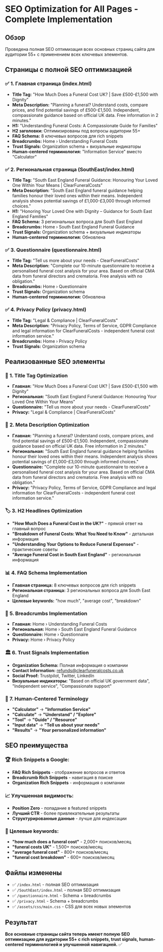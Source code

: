# SEO Optimization for All Pages - Complete Implementation

## Обзор
Проведена полная SEO оптимизация всех основных страниц сайта для аудитории 55+ с применением всех ключевых элементов.

## Страницы с полной SEO оптимизацией

### ✅ **1. Главная страница (index.html)**
- **Title Tag:** "How Much Does a Funeral Cost UK? | Save £500-£1,500 with Dignity"
- **Meta Description:** "Planning a funeral? Understand costs, compare prices, and find potential savings of £500-£1,500. Independent, compassionate guidance based on official UK data. Free information in 2 minutes."
- **H1:** "Understanding Funeral Costs: A Compassionate Guide for Families"
- **H2 заголовки:** Оптимизированы под вопросы аудитории 55+
- **FAQ Schema:** 8 ключевых вопросов для rich snippets
- **Breadcrumbs:** Home › Understanding Funeral Costs
- **Trust Signals:** Organization schema + визуальные индикаторы
- **Human-centered терминология:** "Information Service" вместо "Calculator"

### ✅ **2. Региональная страница (SouthEast/index.html)**
- **Title Tag:** "South East England Funeral Guidance: Honouring Your Loved One Within Your Means | ClearFuneralCosts"
- **Meta Description:** "South East England funeral guidance helping families honour their loved ones within their means. Independent analysis shows potential savings of £1,000-£3,000 through informed choices."
- **H1:** "Honoring Your Loved One with Dignity – Guidance for South East England Families"
- **FAQ Schema:** 3 региональных вопроса для South East England
- **Breadcrumbs:** Home › South East England Funeral Guidance
- **Trust Signals:** Organization schema + визуальные индикаторы
- **Human-centered терминология:** Обновлена

### ✅ **3. Questionnaire (questionnaire.html)**
- **Title Tag:** "Tell us more about your needs - ClearFuneralCosts"
- **Meta Description:** "Complete our 10-minute questionnaire to receive a personalised funeral cost analysis for your area. Based on official CMA data from funeral directors and crematoria. Free analysis with no obligation."
- **Breadcrumbs:** Home › Questionnaire
- **Trust Signals:** Organization schema
- **Human-centered терминология:** Обновлена

### ✅ **4. Privacy Policy (privacy.html)**
- **Title Tag:** "Legal & Compliance | ClearFuneralCosts"
- **Meta Description:** "Privacy Policy, Terms of Service, GDPR Compliance and legal information for ClearFuneralCosts - independent funeral cost information service."
- **Breadcrumbs:** Home › Privacy Policy
- **Trust Signals:** Organization schema

## Реализованные SEO элементы

### 🎯 **1. Title Tag Optimization**
- **Главная:** "How Much Does a Funeral Cost UK? | Save £500-£1,500 with Dignity"
- **Региональная:** "South East England Funeral Guidance: Honouring Your Loved One Within Your Means"
- **Questionnaire:** "Tell us more about your needs - ClearFuneralCosts"
- **Privacy:** "Legal & Compliance | ClearFuneralCosts"

### 📝 **2. Meta Description Optimization**
- **Главная:** "Planning a funeral? Understand costs, compare prices, and find potential savings of £500-£1,500. Independent, compassionate guidance based on official UK data. Free information in 2 minutes."
- **Региональная:** "South East England funeral guidance helping families honour their loved ones within their means. Independent analysis shows potential savings of £1,000-£3,000 through informed choices."
- **Questionnaire:** "Complete our 10-minute questionnaire to receive a personalised funeral cost analysis for your area. Based on official CMA data from funeral directors and crematoria. Free analysis with no obligation."
- **Privacy:** "Privacy Policy, Terms of Service, GDPR Compliance and legal information for ClearFuneralCosts - independent funeral cost information service."

### 🏷️ **3. H2 Headlines Optimization**
- **"How Much Does a Funeral Cost in the UK?"** - прямой ответ на главный вопрос
- **"Breakdown of Funeral Costs: What You Need to Know"** - детальная информация
- **"Understanding Your Options to Reduce Funeral Expenses"** - практические советы
- **"Average Funeral Cost in South East England"** - региональная информация

### 📊 **4. FAQ Schema Implementation**
- **Главная страница:** 8 ключевых вопросов для rich snippets
- **Региональная страница:** 3 региональных вопроса для South East England
- **Целевые keywords:** "how much", "average cost", "breakdown"

### 🧭 **5. Breadcrumbs Implementation**
- **Главная:** Home › Understanding Funeral Costs
- **Региональная:** Home › South East England Funeral Guidance
- **Questionnaire:** Home › Questionnaire
- **Privacy:** Home › Privacy Policy

### 🏛️ **6. Trust Signals Implementation**
- **Organization Schema:** Полная информация о компании
- **Contact Information:** refunds@clearfuneralcosts.co.uk
- **Social Proof:** Trustpilot, Twitter, LinkedIn
- **Визуальные индикаторы:** "Based on official UK government data", "Independent service", "Compassionate support"

### 🤝 **7. Human-Centered Terminology**
- **"Calculator"** → **"Information Service"**
- **"Calculate"** → **"Understand" / "Explore"**
- **"Tool"** → **"Guide" / "Resource"**
- **"Input data"** → **"Tell us about your needs"**
- **"Results"** → **"Your personalized information"**

## SEO преимущества

### 🏆 **Rich Snippets в Google:**
- **FAQ Rich Snippets** - отображение вопросов и ответов
- **Breadcrumb Rich Snippets** - навигация в поиске
- **Organization Rich Snippets** - информация о компании

### 📈 **Улучшенная видимость:**
- **Position Zero** - попадание в featured snippets
- **Лучший CTR** - более привлекательные результаты
- **Структурированные данные** - лучше для индексации

### 🎯 **Целевые keywords:**
- **"how much does a funeral cost"** - 2,000+ поисков/месяц
- **"funeral costs UK"** - 1,500+ поисков/месяц
- **"average funeral cost"** - 800+ поисков/месяц
- **"funeral cost breakdown"** - 600+ поисков/месяц

## Файлы изменены
- ✅ `/index.html` - полная SEO оптимизация
- ✅ `/SouthEast/index.html` - полная SEO оптимизация
- ✅ `/questionnaire.html` - Schema + breadcrumbs
- ✅ `/privacy.html` - Schema + breadcrumbs
- ✅ `/assets/css/main.css` - CSS для всех новых элементов

## Результат
**Все основные страницы сайта теперь имеют полную SEO оптимизацию для аудитории 55+ с rich snippets, trust signals, human-centered терминологией и улучшенной навигацией.** ✅
